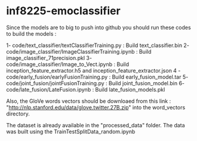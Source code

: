# inf8225-emoclassifier

Since the models are to big to push into github you should run these codes to build the models :

1- code/text_classifier/textClassifierTraining.py : Build text_classifier.bin
2- code/image_classifier/ImageClassifierTraining.ipynb : Build image_classifier_71precision.pkl
3- code/image_classifier/Image_to_Vect.ipynb : Build inception_feature_extractor.h5 and inception_feature_extractor.json 
4 - code/early_fusion/earlyFusionTraining.py : Build early_fusion_model.tar
5- code/joint_fusion/jointFusionTraining.py : Build joint_fusion_model.bin
6- code/late_fusion/LateFusion.ipynb : Build late_fusion_models.pkl

Also, the GloVe words vectors should be downloaed from this link : "http://nlp.stanford.edu/data/glove.twitter.27B.zip" into the word_vectors directory.

The dataset is already available in the "processed_data" folder. The data was built using the TrainTestSplitData_random.ipynb

